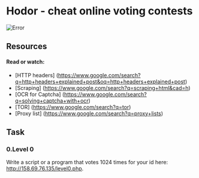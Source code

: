 # Hodor - cheat online voting contests

![Error](https://s3.amazonaws.com/intranet-projects-files/holbertonschool-higher-level_programming+/261/giphy_hodor.gif)

## Resources

#### Read or watch:
* [HTTP headers] (https://www.google.com/search?q=http+headers+explained+post&oq=http+headers+explained+post)
* [Scraping] (https://www.google.com/search?q=scraping+html&cad=h)
* [OCR for Captcha] (https://www.google.com/search?q=solving+captcha+with+ocr)
* [TOR] (https://www.google.com/search?q=tor)
* [Proxy list] (https://www.google.com/search?q=proxy+lists)


## Task
### 0.Level 0
Write a script or a program that votes 1024 times for your id here: http://158.69.76.135/level0.php.